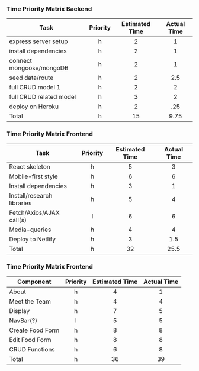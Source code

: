 ### Time Priority Matrix Backend

| Task | Priority | Estimated Time | Actual Time |
| --- | :---: |  :---:  | :---: |
| express server setup      | h | 2  | 1   |
| install dependencies      | h | 2  | 1   |
| connect mongoose/mongoDB  | h | 2  | 1   |
| seed data/route           | h | 2  | 2.5 |
| full CRUD model 1         | h | 2  | 2   |
| full CRUD related model   | h | 3  | 2   |
| deploy on Heroku          | h | 2  | .25 |
| Total                     | h | 15 | 9.75|

### Time Priority Matrix Frontend
| Task | Priority | Estimated Time | Actual Time |
| --- | :---: |  :---:  | :---: |
| React skeleton                     | h | 5  | 3   |
| Mobile-first style                 | h | 6  | 6   |
| Install dependencies               | h | 3  | 1   |
| Install/research libraries         | h | 5  | 4   |
| Fetch/Axios/AJAX call(s)           | l | 6  | 6   |
| Media-queries                      | h | 4  | 4   |
| Deploy to Netlify                  | h | 3  | 1.5 |
| Total                              | h | 32 | 25.5|

### Time Priority Matrix Frontend

| Component | Priority | Estimated Time | Actual Time |
| --- | :---: |  :---:  | :---: |
| About            | h | 4  | 1   |
| Meet the Team    | h | 4  | 4   |
| Display          | h | 7  | 5   |
| NavBar(?)        | l | 5  | 5   |
| Create Food Form | h | 8  | 8  |
| Edit Food Form   | h | 8  | 8  |
| CRUD Functions   | h | 6  | 8 |
| Total            | h | 36 | 39  |
